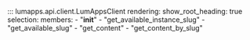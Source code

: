 ::: lumapps.api.client.LumAppsClient
    rendering:
      show_root_heading: true
    selection:
      members:
        - "__init__"
        - "get_available_instance_slug"
        - "get_available_slug"
        - "get_content"
        - "get_content_by_slug"
   
